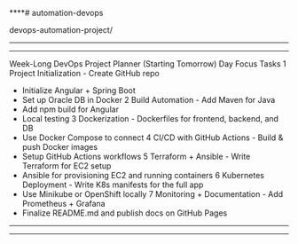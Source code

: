 ****# automation-devops






devops-automation-project/
               
-----------------------------------------------------------
------------------------------------------------------------
Week-Long DevOps Project Planner (Starting Tomorrow)
Day	Focus	Tasks
1	Project Initialization	- Create GitHub repo
- Initialize Angular + Spring Boot
- Set up Oracle DB in Docker
2	Build Automation	- Add Maven for Java
- Add npm build for Angular
- Local testing
3	Dockerization	- Dockerfiles for frontend, backend, and DB
- Use Docker Compose to connect
4	CI/CD with GitHub Actions	- Build & push Docker images
- Setup GitHub Actions workflows
5	Terraform + Ansible	- Write Terraform for EC2 setup
- Ansible for provisioning EC2 and running containers
6	Kubernetes Deployment	- Write K8s manifests for the full app
- Use Minikube or OpenShift locally
7	Monitoring + Documentation	- Add Prometheus + Grafana
- Finalize README.md and publish docs on GitHub Pages
-----------------------------
********
